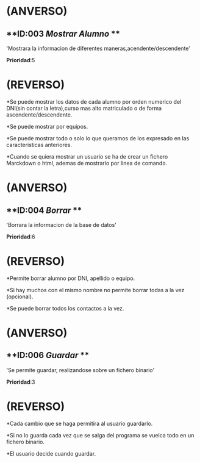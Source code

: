 # **(ANVERSO)**

## **ID:003 *Mostrar Alumno* **

'Mostrara la informacion de diferentes maneras,acendente/descendente'

**Prioridad**:5

# **(REVERSO)**

  *Se puede mostrar los datos de cada alumno por orden numerico del DNI(sin contar la letra),curso mas alto matriculado o de forma ascendente/descendente.
  
  *Se puede mostrar por equipos.
  
  *Se puede mostrar todo o solo lo que queramos de los expresado en las caracteristicas anteriores.
  
  *Cuando se quiera mostrar un usuario se ha de crear un fichero Marckdown o html, ademas de mostrarlo por linea de comando.
  
  


# **(ANVERSO)**

## **ID:004 *Borrar* **

'Borrara la informacion de la base de datos'

**Prioridad**:6

# **(REVERSO)**

  *Permite borrar alumno por DNI, apellido o equipo.
  
  *Si  hay muchos  con el mismo nombre no permite borrar todas a la  vez (opcional).
  
  *Se puede borrar todos los contactos a la vez.
  
  
  
  
  
  # **(ANVERSO)**
  
  ## **ID:006 *Guardar* **
  
  'Se permite guardar, realizandose sobre un fichero binario'
  
  **Prioridad**:3
  
  # **(REVERSO)**
  
   *Cada cambio que se haga permitira al usuario guardarlo.
   
   *Si no lo guarda cada vez que se salga del programa se vuelca todo en un fichero binario.
   
   *El usuario decide cuando guardar.
  
  
  
  
  
  
  
  
  
  
